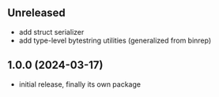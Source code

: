 ## Unreleased
* add struct serializer
* add type-level bytestring utilities (generalized from binrep)

## 1.0.0 (2024-03-17)
* initial release, finally its own package
